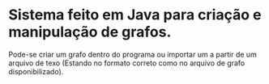 # Sistema feito em Java para criação e manipulação de grafos.
Pode-se criar um grafo dentro do programa ou importar um a partir de um arquivo de texo  (Estando no formato correto como no arquivo de grafo disponibilizado).
 
